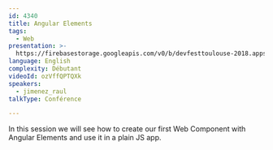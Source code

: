 ```yaml
---
id: 4340
title: Angular Elements
tags:
  - Web
presentation: >-
  https://firebasestorage.googleapis.com/v0/b/devfesttoulouse-2018.appspot.com/o/presentation%2F4340-angular-elements-v7-RaulJimenez.zip?alt=media&token=be14bae6-4ed2-471e-bb99-e5767ee1b02c
language: English
complexity: Débutant
videoId: ozVffQPTQXk
speakers:
  - jimenez_raul
talkType: Conférence

---
```


In this session we will see how to create our first Web Component with Angular Elements and use it in a plain JS app.
